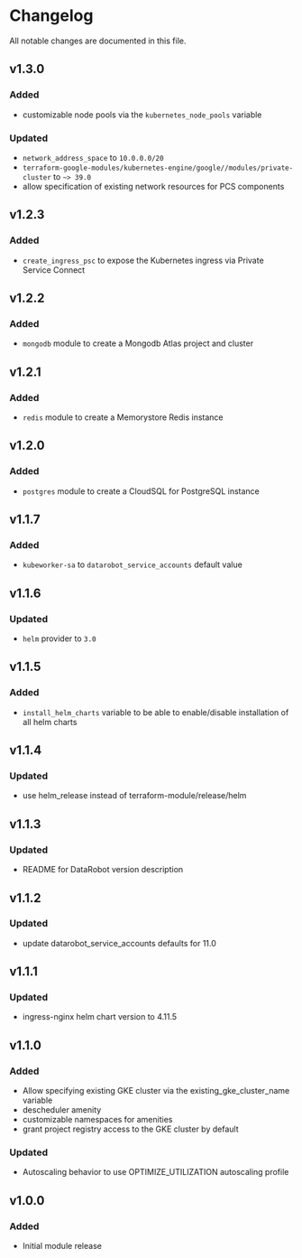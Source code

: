 # Changelog

All notable changes are documented in this file.


## v1.3.0

### Added
- customizable node pools via the `kubernetes_node_pools` variable

### Updated
- `network_address_space` to `10.0.0.0/20`
- `terraform-google-modules/kubernetes-engine/google//modules/private-cluster` to `~> 39.0`
- allow specification of existing network resources for PCS components


## v1.2.3

### Added
- `create_ingress_psc` to expose the Kubernetes ingress via Private Service Connect


## v1.2.2

### Added
- `mongodb` module to create a Mongodb Atlas project and cluster


## v1.2.1

### Added
- `redis` module to create a Memorystore Redis instance


## v1.2.0

### Added
- `postgres` module to create a CloudSQL for PostgreSQL instance


## v1.1.7

### Added
- `kubeworker-sa` to `datarobot_service_accounts` default value


## v1.1.6

### Updated
- `helm` provider to `3.0`


## v1.1.5

### Added
- `install_helm_charts` variable to be able to enable/disable installation of all helm charts


## v1.1.4

### Updated
- use helm_release instead of terraform-module/release/helm


## v1.1.3

### Updated

- README for DataRobot version description


## v1.1.2

### Updated

- update datarobot_service_accounts defaults for 11.0


## v1.1.1

### Updated
- ingress-nginx helm chart version to 4.11.5


## v1.1.0

### Added
- Allow specifying existing GKE cluster via the existing_gke_cluster_name variable
- descheduler amenity
- customizable namespaces for amenities
- grant project registry access to the GKE cluster by default

### Updated
- Autoscaling behavior to use OPTIMIZE_UTILIZATION autoscaling profile


## v1.0.0

### Added

- Initial module release
